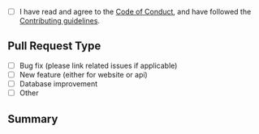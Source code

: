 <!--
Thank you for opening this pull request! Your help is much appreciated.
Please choose the PR Type and give as many details as possible about your PR.
-->

- [ ] I have read and agree to the [Code of Conduct](https://github.com/danielschuster-muc/potter-db/blob/master/CODE_OF_CONDUCT.md), and have followed the [Contributing guidelines](https://github.com/danielschuster-muc/potter-db/blob/master/CONTRIBUTING.md).

## Pull Request Type

<!-- Please delete options that are not relevant -->

- [ ] Bug fix (please link related issues if applicable)
- [ ] New feature (either for website or api)
- [ ] Database improvement
- [ ] Other

## Summary

<!--
 Detailed explanation for the changes of your pull request
-->
